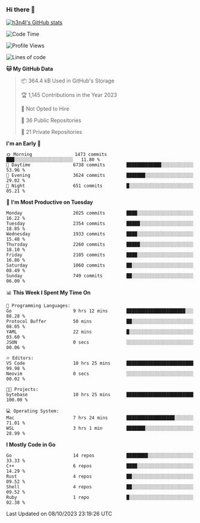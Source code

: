 ### Hi there 👋

[![h3n4l's GitHub stats](https://github-readme-stats.vercel.app/api?username=h3n4l&count_private=true&show_icons=true&theme=radical)](https://github.com/h3n4l/github-readme-stats)

<!--START_SECTION:waka-->
![Code Time](http://img.shields.io/badge/Code%20Time-1%2C601%20hrs%206%20mins-blue)

![Profile Views](http://img.shields.io/badge/Profile%20Views-0-blue)

![Lines of code](https://img.shields.io/badge/From%20Hello%20World%20I%27ve%20Written-3.4%20million%20lines%20of%20code-blue)

**🐱 My GitHub Data** 

> 📦 364.4 kB Used in GitHub's Storage 
 > 
> 🏆 1,145 Contributions in the Year 2023
 > 
> 🚫 Not Opted to Hire
 > 
> 📜 36 Public Repositories 
 > 
> 🔑 21 Private Repositories 
 > 
**I'm an Early 🐤** 

```text
🌞 Morning                1473 commits        ███░░░░░░░░░░░░░░░░░░░░░░   11.80 % 
🌆 Daytime                6738 commits        █████████████░░░░░░░░░░░░   53.96 % 
🌃 Evening                3624 commits        ███████░░░░░░░░░░░░░░░░░░   29.02 % 
🌙 Night                  651 commits         █░░░░░░░░░░░░░░░░░░░░░░░░   05.21 % 
```
📅 **I'm Most Productive on Tuesday** 

```text
Monday                   2025 commits        ████░░░░░░░░░░░░░░░░░░░░░   16.22 % 
Tuesday                  2354 commits        █████░░░░░░░░░░░░░░░░░░░░   18.85 % 
Wednesday                1933 commits        ████░░░░░░░░░░░░░░░░░░░░░   15.48 % 
Thursday                 2260 commits        █████░░░░░░░░░░░░░░░░░░░░   18.10 % 
Friday                   2105 commits        ████░░░░░░░░░░░░░░░░░░░░░   16.86 % 
Saturday                 1060 commits        ██░░░░░░░░░░░░░░░░░░░░░░░   08.49 % 
Sunday                   749 commits         ██░░░░░░░░░░░░░░░░░░░░░░░   06.00 % 
```


📊 **This Week I Spent My Time On** 

```text
💬 Programming Languages: 
Go                       9 hrs 12 mins       ██████████████████████░░░   88.28 % 
Protocol Buffer          50 mins             ██░░░░░░░░░░░░░░░░░░░░░░░   08.05 % 
YAML                     22 mins             █░░░░░░░░░░░░░░░░░░░░░░░░   03.60 % 
JSON                     0 secs              ░░░░░░░░░░░░░░░░░░░░░░░░░   00.06 % 

🔥 Editors: 
VS Code                  10 hrs 25 mins      █████████████████████████   99.98 % 
Neovim                   0 secs              ░░░░░░░░░░░░░░░░░░░░░░░░░   00.02 % 

🐱‍💻 Projects: 
bytebase                 10 hrs 25 mins      █████████████████████████   100.00 % 

💻 Operating System: 
Mac                      7 hrs 24 mins       ██████████████████░░░░░░░   71.01 % 
WSL                      3 hrs 1 min         ███████░░░░░░░░░░░░░░░░░░   28.99 % 
```

**I Mostly Code in Go** 

```text
Go                       14 repos            ████████░░░░░░░░░░░░░░░░░   33.33 % 
C++                      6 repos             ████░░░░░░░░░░░░░░░░░░░░░   14.29 % 
Rust                     4 repos             ██░░░░░░░░░░░░░░░░░░░░░░░   09.52 % 
Shell                    4 repos             ██░░░░░░░░░░░░░░░░░░░░░░░   09.52 % 
Ruby                     1 repo              █░░░░░░░░░░░░░░░░░░░░░░░░   02.38 % 
```




 Last Updated on 08/10/2023 23:19:26 UTC
<!--END_SECTION:waka-->

